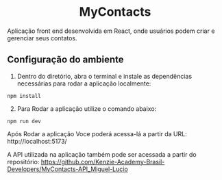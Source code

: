 <h1 align = center>MyContacts</h1>

Aplicação front end desenvolvida em React, onde usuários podem criar e gerenciar seus contatos.

<h2>Configuração do ambiente</h1>

1. Dentro do diretório, abra o terminal e instale as dependências necessárias para rodar a aplicação localmente:

```shell
npm install
```

2. Para Rodar a aplicação utilize o comando abaixo:

```shell
npm run dev
```

Após Rodar a aplicação Voce poderá acessa-lá a partir da URL: http://localhost:5173/

A API utilizada na aplicação também pode ser acessada a partir do repositório: https://github.com/Kenzie-Academy-Brasil-Developers/MyContacts-API_Miguel-Lucio
